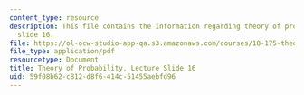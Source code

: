 ```yaml
---
content_type: resource
description: This file contains the information regarding theory of probability, lecture
  slide 16.
file: https://ol-ocw-studio-app-qa.s3.amazonaws.com/courses/18-175-theory-of-probability-spring-2014/59f08b62c812d8f6414c51455aebfd96_MIT18_175S14_Lecture16.pdf
file_type: application/pdf
resourcetype: Document
title: Theory of Probability, Lecture Slide 16
uid: 59f08b62-c812-d8f6-414c-51455aebfd96
---
```

